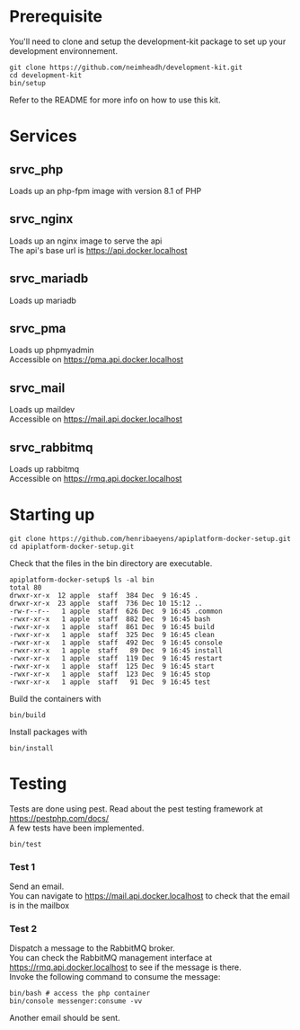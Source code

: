 # Prerequisite

You'll need to clone and setup the development-kit package to set up your development environnement.

```
git clone https://github.com/neimheadh/development-kit.git
cd development-kit
bin/setup
```
Refer to the README for more info on how to use this kit.


# Services

## srvc_php
Loads up an php-fpm image with version 8.1 of PHP
## srvc_nginx
Loads up an nginx image to serve the api  
The api's base url is https://api.docker.localhost
## srvc_mariadb
Loads up mariadb
## srvc_pma
Loads up phpmyadmin  
Accessible on https://pma.api.docker.localhost
## srvc_mail
Loads up maildev  
Accessible on https://mail.api.docker.localhost
## srvc_rabbitmq
Loads up rabbitmq   
Accessible on https://rmq.api.docker.localhost

# Starting up

```
git clone https://github.com/henribaeyens/apiplatform-docker-setup.git
cd apiplatform-docker-setup.git
```
Check that the files in the bin directory are executable.
```
apiplatform-docker-setup$ ls -al bin
total 80
drwxr-xr-x  12 apple  staff  384 Dec  9 16:45 .
drwxr-xr-x  23 apple  staff  736 Dec 10 15:12 ..
-rw-r--r--   1 apple  staff  626 Dec  9 16:45 .common
-rwxr-xr-x   1 apple  staff  882 Dec  9 16:45 bash
-rwxr-xr-x   1 apple  staff  861 Dec  9 16:45 build
-rwxr-xr-x   1 apple  staff  325 Dec  9 16:45 clean
-rwxr-xr-x   1 apple  staff  492 Dec  9 16:45 console
-rwxr-xr-x   1 apple  staff   89 Dec  9 16:45 install
-rwxr-xr-x   1 apple  staff  119 Dec  9 16:45 restart
-rwxr-xr-x   1 apple  staff  125 Dec  9 16:45 start
-rwxr-xr-x   1 apple  staff  123 Dec  9 16:45 stop
-rwxr-xr-x   1 apple  staff   91 Dec  9 16:45 test

```
Build the containers with

```
bin/build
```
Install packages with
```
bin/install
```

# Testing

Tests are done using pest. Read about the pest testing framework at https://pestphp.com/docs/  
A few tests have been implemented.

```
bin/test
```

### Test 1
Send an email.   
You can navigate to https://mail.api.docker.localhost to check that the email is in the mailbox
### Test 2
Dispatch a message to the RabbitMQ broker.   
You can check the RabbitMQ management interface at https://rmq.api.docker.localhost to see if the message is there.   
Invoke the following command to consume the message:

```
bin/bash # access the php container
bin/console messenger:consume -vv
```

Another email should be sent.